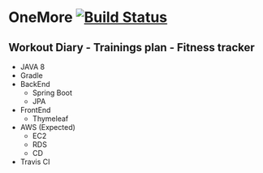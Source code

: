OneMore [![Build Status](https://travis-ci.org/lsh23/onemore.svg?branch=master)](https://travis-ci.org/lsh23/onemore)
==================
Workout Diary - Trainings plan - Fitness tracker
-----------------------

- JAVA 8
- Gradle
- BackEnd
    - Spring Boot
    - JPA
- FrontEnd
    - Thymeleaf
 - AWS (Expected)
    - EC2
    - RDS
    - CD
 - Travis CI